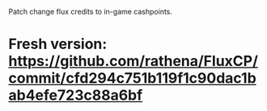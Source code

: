 Patch change flux credits to in-game cashpoints.


# Fresh version: https://github.com/rathena/FluxCP/commit/cfd294c751b119f1c90dac1bab4efe723c88a6bf
